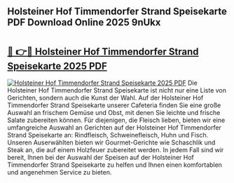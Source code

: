 ## Holsteiner Hof Timmendorfer Strand Speisekarte PDF Download Online 2025 9nUkx

# <h2><a href="http://gcbe0id.nevu.top/?p=Holsteiner+Hof+Timmendorfer+Strand+Speisekarte">🔗 👉🔴 Holsteiner Hof Timmendorfer Strand Speisekarte 2025 PDF</a></h2>

[![Holsteiner Hof Timmendorfer Strand Speisekarte 2025 PDF](https://i.imgur.com/dBaPXMq.png)](http://gcbe0id.nevu.top/?p=Holsteiner+Hof+Timmendorfer+Strand+Speisekarte)
Die Holsteiner Hof Timmendorfer Strand Speisekarte ist nicht nur eine Liste von Gerichten, sondern auch die Kunst der Wahl. Auf der Holsteiner Hof Timmendorfer Strand Speisekarte unserer Cafeteria finden Sie eine große Auswahl an frischem Gemüse und Obst, mit denen Sie leichte und frische Salate zubereiten können. Für diejenigen, die Fleisch lieben, bieten wir eine umfangreiche Auswahl an Gerichten auf der Holsteiner Hof Timmendorfer Strand Speisekarte an: Rindfleisch, Schweinefleisch, Huhn und Fisch. Unseren Auserwählten bieten wir Gourmet-Gerichte wie Schaschlik und Steak an, die auf einem Holzfeuer zubereitet werden. In jedem Fall sind wir bereit, Ihnen bei der Auswahl der Speisen auf der Holsteiner Hof Timmendorfer Strand Speisekarte zu helfen und Ihnen einen komfortablen und angenehmen Service zu bieten.
